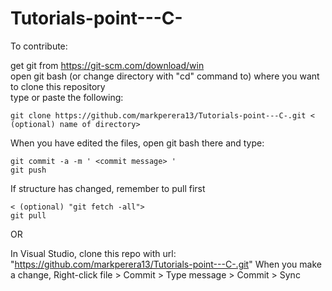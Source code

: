 # Tutorials-point---C-
  
  
To contribute: 
  
get git from https://git-scm.com/download/win  
open git bash (or change directory with "cd" command to) where you want to clone this repository  
type or paste the following:  

    git clone https://github.com/markperera13/Tutorials-point---C-.git < (optional) name of directory>  

When you have edited the files, open git bash there and type:  

    git commit -a -m ' <commit message> '  
    git push  

If structure has changed, remember to pull first  

    < (optional) "git fetch -all">  
    git pull  


OR


In Visual Studio, clone this repo with url: "https://github.com/markperera13/Tutorials-point---C-.git"
When you make a change, Right-click file \> Commit \> Type message \> Commit \> Sync  
